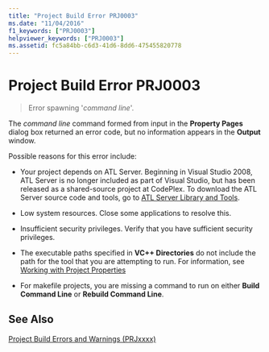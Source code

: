 ```yaml
---
title: "Project Build Error PRJ0003"
ms.date: "11/04/2016"
f1_keywords: ["PRJ0003"]
helpviewer_keywords: ["PRJ0003"]
ms.assetid: fc5a84bb-c6d3-41d6-8dd6-475455820778
---
```

# Project Build Error PRJ0003

> Error spawning '*command line*'.

The *command line* command formed from input in the **Property Pages** dialog box returned an error code, but no information appears in the **Output** window.

Possible reasons for this error include:

- Your project depends on ATL Server. Beginning in Visual Studio 2008, ATL Server is no longer included as part of Visual Studio, but has been released as a shared-source project at CodePlex. To download the ATL Server source code and tools, go to [ATL Server Library and Tools](http://go.microsoft.com/fwlink/p/?linkid=81979).

- Low system resources. Close some applications to resolve this.

- Insufficient security privileges. Verify that you have sufficient security privileges.

- The executable paths specified in **VC++ Directories** do not include the path for the tool that you are attempting to run. For information, see [Working with Project Properties](../../ide/working-with-project-properties.md)

- For makefile projects, you are missing a command to run on either **Build Command Line** or **Rebuild Command Line**.

## See Also

[Project Build Errors and Warnings (PRJxxxx)](../../error-messages/tool-errors/project-build-errors-and-warnings-prjxxxx.md)